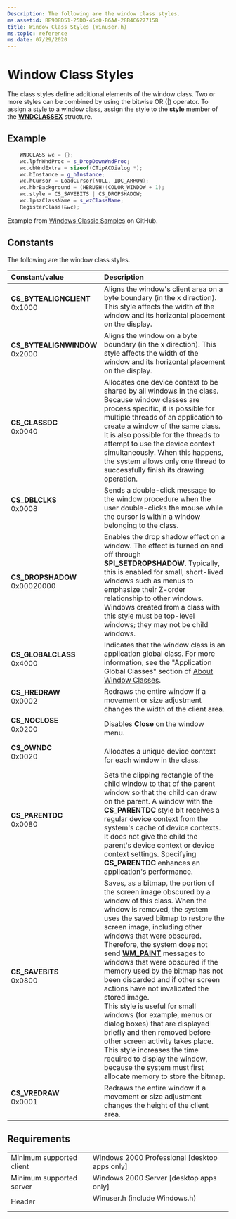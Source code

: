 ```yaml
---
Description: The following are the window class styles.
ms.assetid: BE908D51-25DD-45d0-B6AA-28B4C627715B
title: Window Class Styles (Winuser.h)
ms.topic: reference
ms.date: 07/29/2020
---
```


# Window Class Styles

The class styles define additional elements of the window class. Two or more styles can be combined by using the bitwise OR (\|) operator. To assign a style to a window class, assign the style to the **style** member of the [**WNDCLASSEX**](/windows/win32/api/winuser/ns-winuser-wndclassexa) structure.

## Example

```cpp
    WNDCLASS wc = {};
    wc.lpfnWndProc = s_DropDownWndProc;
    wc.cbWndExtra = sizeof(CTipACDialog *);
    wc.hInstance = g_hInstance;
    wc.hCursor = LoadCursor(NULL, IDC_ARROW);
    wc.hbrBackground = (HBRUSH)(COLOR_WINDOW + 1);
    wc.style = CS_SAVEBITS | CS_DROPSHADOW;
    wc.lpszClassName = s_wzClassName;
    RegisterClass(&wc);
```

Example from [Windows Classic Samples](https://github.com/microsoft/Windows-classic-samples/blob/1d363ff4bd17d8e20415b92e2ee989d615cc0d91/Samples/Win7Samples/tabletpc/TipAutoComplete/TIPAutoCompleteSDKSample.cpp) on GitHub.

## Constants


The following are the window class styles.



| Constant/value                                                                                                                                                                                                                           | Description                                                                                                                                                                                                                                                                                                                                                                                                                                                                                                                                                                                                                                                                                                                                                                                 |
|:-----------------------------------------------------------------------------------------------------------------------------------------------------------------------------------------------------------------------------------------|:--------------------------------------------------------------------------------------------------------------------------------------------------------------------------------------------------------------------------------------------------------------------------------------------------------------------------------------------------------------------------------------------------------------------------------------------------------------------------------------------------------------------------------------------------------------------------------------------------------------------------------------------------------------------------------------------------------------------------------------------------------------------------------------------|
| <span id="CS_BYTEALIGNCLIENT"></span><span id="cs_bytealignclient"></span><dl> <dt>**CS\_BYTEALIGNCLIENT**</dt> <dt>0x1000</dt> </dl> | Aligns the window's client area on a byte boundary (in the x direction). This style affects the width of the window and its horizontal placement on the display.<br/>                                                                                                                                                                                                                                                                                                                                                                                                                                                                                                                                                                                                                 |
| <span id="CS_BYTEALIGNWINDOW"></span><span id="cs_bytealignwindow"></span><dl> <dt>**CS\_BYTEALIGNWINDOW**</dt> <dt>0x2000</dt> </dl> | Aligns the window on a byte boundary (in the x direction). This style affects the width of the window and its horizontal placement on the display.<br/>                                                                                                                                                                                                                                                                                                                                                                                                                                                                                                                                                                                                                               |
| <span id="CS_CLASSDC"></span><span id="cs_classdc"></span><dl> <dt>**CS\_CLASSDC**</dt> <dt>0x0040</dt> </dl>                         | Allocates one device context to be shared by all windows in the class. Because window classes are process specific, it is possible for multiple threads of an application to create a window of the same class. It is also possible for the threads to attempt to use the device context simultaneously. When this happens, the system allows only one thread to successfully finish its drawing operation. <br/>                                                                                                                                                                                                                                                                                                                                                                     |
| <span id="CS_DBLCLKS"></span><span id="cs_dblclks"></span><dl> <dt>**CS\_DBLCLKS**</dt> <dt>0x0008</dt> </dl>                         | Sends a double-click message to the window procedure when the user double-clicks the mouse while the cursor is within a window belonging to the class. <br/>                                                                                                                                                                                                                                                                                                                                                                                                                                                                                                                                                                                                                          |
| <span id="CS_DROPSHADOW"></span><span id="cs_dropshadow"></span><dl> <dt>**CS\_DROPSHADOW**</dt> <dt>0x00020000</dt> </dl>            | Enables the drop shadow effect on a window. The effect is turned on and off through **SPI\_SETDROPSHADOW**. Typically, this is enabled for small, short-lived windows such as menus to emphasize their Z-order relationship to other windows. Windows created from a class with this style must be top-level windows; they may not be child windows.<br/>                                                                                                                                                                                                                                                                                                                                                                                                                             |
| <span id="CS_GLOBALCLASS"></span><span id="cs_globalclass"></span><dl> <dt>**CS\_GLOBALCLASS**</dt> <dt>0x4000</dt> </dl>             | Indicates that the window class is an application global class. For more information, see the "Application Global Classes" section of [About Window Classes](about-window-classes.md).<br/>                                                                                                                                                                                                                                                                                                                                                                                                                                                                                                                                                                                          |
| <span id="CS_HREDRAW"></span><span id="cs_hredraw"></span><dl> <dt>**CS\_HREDRAW**</dt> <dt>0x0002</dt> </dl>                         | Redraws the entire window if a movement or size adjustment changes the width of the client area.<br/>                                                                                                                                                                                                                                                                                                                                                                                                                                                                                                                                                                                                                                                                                 |
| <span id="CS_NOCLOSE"></span><span id="cs_noclose"></span><dl> <dt>**CS\_NOCLOSE**</dt> <dt>0x0200</dt> </dl>                         | Disables **Close** on the window menu.<br/>                                                                                                                                                                                                                                                                                                                                                                                                                                                                                                                                                                                                                                                                                                                                           |
| <span id="CS_OWNDC"></span><span id="cs_owndc"></span><dl> <dt>**CS\_OWNDC**</dt> <dt>0x0020</dt> </dl>                               | Allocates a unique device context for each window in the class. <br/>                                                                                                                                                                                                                                                                                                                                                                                                                                                                                                                                                                                                                                                                                                                 |
| <span id="CS_PARENTDC"></span><span id="cs_parentdc"></span><dl> <dt>**CS\_PARENTDC**</dt> <dt>0x0080</dt> </dl>                      | Sets the clipping rectangle of the child window to that of the parent window so that the child can draw on the parent. A window with the **CS\_PARENTDC** style bit receives a regular device context from the system's cache of device contexts. It does not give the child the parent's device context or device context settings. Specifying **CS\_PARENTDC** enhances an application's performance. <br/>                                                                                                                                                                                                                                                                                                                                                                         |
| <span id="CS_SAVEBITS"></span><span id="cs_savebits"></span><dl> <dt>**CS\_SAVEBITS**</dt> <dt>0x0800</dt> </dl>                      | Saves, as a bitmap, the portion of the screen image obscured by a window of this class. When the window is removed, the system uses the saved bitmap to restore the screen image, including other windows that were obscured. Therefore, the system does not send [**WM\_PAINT**](../gdi/wm-paint.md) messages to windows that were obscured if the memory used by the bitmap has not been discarded and if other screen actions have not invalidated the stored image. <br/> This style is useful for small windows (for example, menus or dialog boxes) that are displayed briefly and then removed before other screen activity takes place. This style increases the time required to display the window, because the system must first allocate memory to store the bitmap.<br/> |
| <span id="CS_VREDRAW"></span><span id="cs_vredraw"></span><dl> <dt>**CS\_VREDRAW**</dt> <dt>0x0001</dt> </dl>                         | Redraws the entire window if a movement or size adjustment changes the height of the client area.<br/>                                                                                                                                                                                                                                                                                                                                                                                                                                                                                                                                                                                                                                                                                |



## Requirements



|                                     |                                                                                                          |
|-------------------------------------|----------------------------------------------------------------------------------------------------------|
| Minimum supported client<br/> | Windows 2000 Professional \[desktop apps only\]<br/>                                               |
| Minimum supported server<br/> | Windows 2000 Server \[desktop apps only\]<br/>                                                     |
| Header<br/>                   | <dl> <dt>Winuser.h (include Windows.h)</dt> </dl> |



 

 